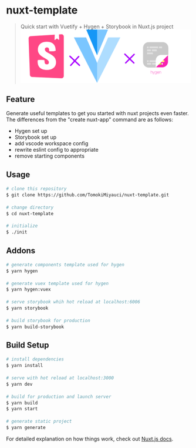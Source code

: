 # nuxt-template

>Quick start with Vuetify + Hygen + Storybook in Nuxt.js project  
![logo](https://github.com/TomokiMiyauci/nuxt-template/blob/images/logos.png)

## Feature

Generate useful templates to get you started with nuxt projects even faster.
The differences from the "create nuxt-app" command are as follows:  

* Hygen set up
* Storybook set up
* add vscode workspace config
* rewrite eslint config to appropriate
* remove starting components

## Usage

``` bash
# clone this repository
$ git clone https://github.com/TomokiMiyauci/nuxt-template.git

# change directory
$ cd nuxt-template

# initialize
$ ./init
```

## Addons

``` bash
# generate components template used for hygen
$ yarn hygen

# generate vuex template used for hygen
$ yarn hygen:vuex

# serve storybook whih hot reload at localhost:6006
$ yarn storybook

# build storybook for production
$ yarn build-storybook
```

## Build Setup

``` bash
# install dependencies
$ yarn install

# serve with hot reload at localhost:3000
$ yarn dev

# build for production and launch server
$ yarn build
$ yarn start

# generate static project
$ yarn generate
```

For detailed explanation on how things work, check out [Nuxt.js docs](https://nuxtjs.org).
